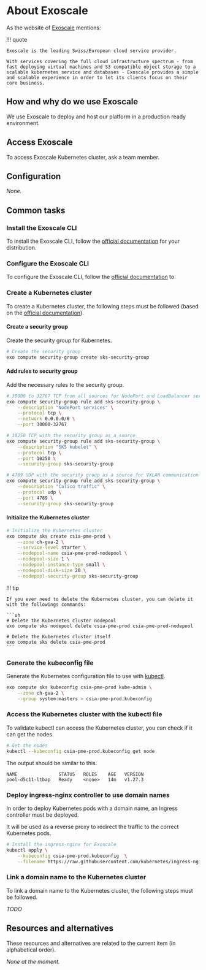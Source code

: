 # About Exoscale

As the website of [Exoscale](https://www.exoscale.com/) mentions:

!!! quote

    Exoscale is the leading Swiss/European cloud service provider.

    With services covering the full cloud infrastructure spectrum - from fast deploying virtual machines and S3 compatible object storage to a scalable kubernetes service and databases - Exoscale provides a simple and scalable experience in order to let its clients focus on their core business.

## How and why do we use Exoscale

We use Exoscale to deploy and host our platform in a production ready environment.

## Access Exoscale

To access Exoscale Kubernetes cluster, ask a team member.

## Configuration

_None._

## Common tasks

### Install the Exoscale CLI

To install the Exoscale CLI, follow the [official documentation](https://community.exoscale.com/documentation/tools/exoscale-command-line-interface/) for your distribution.

### Configure the Exoscale CLI

To configure the Exoscale CLI, follow the [official documentation](https://community.exoscale.com/documentation/tools/exoscale-command-line-interface/#configuration) to 

### Create a Kubernetes cluster

To create a Kubernetes cluster, the following steps must be followed (based on the [official documentation](https://community.exoscale.com/documentation/sks/quick-start/)).

#### Create a security group

Create the security group for Kubernetes.

```sh
# Create the security group
exo compute security-group create sks-security-group
```

#### Add rules to security group

Add the necessary rules to the security group.

```sh
# 30000 to 32767 TCP from all sources for NodePort and LoadBalancer services
exo compute security-group rule add sks-security-group \
    --description "NodePort services" \
    --protocol tcp \
    --network 0.0.0.0/0 \
    --port 30000-32767

# 10250 TCP with the security group as a source
exo compute security-group rule add sks-security-group \
    --description "SKS kubelet" \
    --protocol tcp \
    --port 10250 \
    --security-group sks-security-group

# 4789 UDP with the security group as a source for VXLAN communication between nodes
exo compute security-group rule add sks-security-group \
    --description "Calico traffic" \
    --protocol udp \
    --port 4789 \
    --security-group sks-security-group
```

#### Initialize the Kubernetes cluster

```sh
# Initialize the Kubernetes cluster
exo compute sks create csia-pme-prod \
    --zone ch-gva-2 \
    --service-level starter \
    --nodepool-name csia-pme-prod-nodepool \
    --nodepool-size 1 \
    --nodepool-instance-type small \
    --nodepool-disk-size 20 \
    --nodepool-security-group sks-security-group
```

!!! tip

    If you ever need to delete the Kubernetes cluster, you can delete it with the followings commands:

    ```sh
    # Delete the Kubernetes cluster nodepool
    exo compute sks nodepool delete csia-pme-prod csia-pme-prod-nodepool

    # Delete the Kubernetes cluster itself
    exo compute sks delete csia-pme-prod
    ```

### Generate the kubeconfig file

Generate the Kubernetes configuration file to use with [kubectl]().

```sh
exo compute sks kubeconfig csia-pme-prod kube-admin \
    --zone ch-gva-2 \
    --group system:masters > csia-pme-prod.kubeconfig
```

### Access the Kubernetes cluster with the kubectl file

To validate kubectl can access the Kubernetes cluster, you can check if it can get the nodes.

```sh
# Get the nodes
kubectl --kubeconfig csia-pme-prod.kubeconfig get node
```

The output should be similar to this.

```
NAME               STATUS   ROLES    AGE   VERSION
pool-d5c11-ltbap   Ready    <none>   14m   v1.27.3
```

### Deploy ingress-nginx controller to use domain names

In order to deploy Kubernetes pods with a domain name, an Ingress controller must be deployed.

It will be used as a reverse proxy to redirect the traffic to the correct Kubernetes pods.

```sh
# Install the ingress-nginx for Exoscale
kubectl apply \
    --kubeconfig csia-pme-prod.kubeconfig  \
    --filename https://raw.githubusercontent.com/kubernetes/ingress-nginx/master/deploy/static/provider/exoscale/deploy.yaml
```

### Link a domain name to the Kubernetes cluster

To link a domain name to the Kubernetes cluster, the following steps must be followed.

_TODO_

## Resources and alternatives

These resources and alternatives are related to the current item (in alphabetical order).

_None at the moment._
